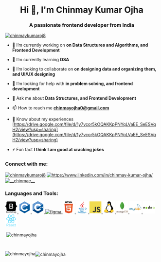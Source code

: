 <h1 align="center">Hi 👋, I'm Chinmay Kumar Ojha</h1>
<h3 align="center">A passionate frontend developer from India</h3>

<p align="left"> <a href="https://twitter.com/chinmaykumaroj8" target="blank"><img src="https://img.shields.io/twitter/follow/chinmaykumaroj8?logo=twitter&style=for-the-badge" alt="chinmaykumaroj8" /></a> </p>

- 🔭 I’m currently working on **on Data Structures and Algorithms, and Frontend Development**

- 🌱 I’m currently learning **DSA**

- 👯 I’m looking to collaborate on **on designing data and organizing them, and UI/UX designing**

- 🤝 I’m looking for help with **in problem solving, and frontend development**

- 💬 Ask me about **Data Structures, and Frontend Development**

- 📫 How to reach me **chinmayojha0@gmail.com**

- 📄 Know about my experiences [https://drive.google.com/file/d/1y7vcor5kOQAKKpPNYqLVaEE_SeESVqH2/view?usp=sharing](https://drive.google.com/file/d/1y7vcor5kOQAKKpPNYqLVaEE_SeESVqH2/view?usp=sharing)

- ⚡ Fun fact **I think I am good at cracking jokes**

<h3 align="left">Connect with me:</h3>
<p align="left">
<a href="https://twitter.com/chinmaykumaroj8" target="blank"><img align="center" src="https://raw.githubusercontent.com/rahuldkjain/github-profile-readme-generator/master/src/images/icons/Social/twitter.svg" alt="chinmaykumaroj8" height="30" width="40" /></a>
<a href="https://linkedin.com/in/https://www.linkedin.com/in/chinmay-kumar-ojha/" target="blank"><img align="center" src="https://raw.githubusercontent.com/rahuldkjain/github-profile-readme-generator/master/src/images/icons/Social/linked-in-alt.svg" alt="https://www.linkedin.com/in/chinmay-kumar-ojha/" height="30" width="40" /></a>
<a href="https://instagram.com/__chinmae__" target="blank"><img align="center" src="https://raw.githubusercontent.com/rahuldkjain/github-profile-readme-generator/master/src/images/icons/Social/instagram.svg" alt="__chinmae__" height="30" width="40" /></a>
</p>

<h3 align="left">Languages and Tools:</h3>
<p align="left"> <a href="https://getbootstrap.com" target="_blank" rel="noreferrer"> <img src="https://raw.githubusercontent.com/devicons/devicon/master/icons/bootstrap/bootstrap-plain-wordmark.svg" alt="bootstrap" width="40" height="40"/> </a> <a href="https://www.cprogramming.com/" target="_blank" rel="noreferrer"> <img src="https://raw.githubusercontent.com/devicons/devicon/master/icons/c/c-original.svg" alt="c" width="40" height="40"/> </a> <a href="https://www.w3schools.com/cpp/" target="_blank" rel="noreferrer"> <img src="https://raw.githubusercontent.com/devicons/devicon/master/icons/cplusplus/cplusplus-original.svg" alt="cplusplus" width="40" height="40"/> </a> <a href="https://www.figma.com/" target="_blank" rel="noreferrer"> <img src="https://www.vectorlogo.zone/logos/figma/figma-icon.svg" alt="figma" width="40" height="40"/> </a> <a href="https://www.w3.org/html/" target="_blank" rel="noreferrer"> <img src="https://raw.githubusercontent.com/devicons/devicon/master/icons/html5/html5-original-wordmark.svg" alt="html5" width="40" height="40"/> </a> <a href="https://www.java.com" target="_blank" rel="noreferrer"> <img src="https://raw.githubusercontent.com/devicons/devicon/master/icons/java/java-original.svg" alt="java" width="40" height="40"/> </a> <a href="https://developer.mozilla.org/en-US/docs/Web/JavaScript" target="_blank" rel="noreferrer"> <img src="https://raw.githubusercontent.com/devicons/devicon/master/icons/javascript/javascript-original.svg" alt="javascript" width="40" height="40"/> </a> <a href="https://www.linux.org/" target="_blank" rel="noreferrer"> <img src="https://raw.githubusercontent.com/devicons/devicon/master/icons/linux/linux-original.svg" alt="linux" width="40" height="40"/> </a> <a href="https://www.mongodb.com/" target="_blank" rel="noreferrer"> <img src="https://raw.githubusercontent.com/devicons/devicon/master/icons/mongodb/mongodb-original-wordmark.svg" alt="mongodb" width="40" height="40"/> </a> <a href="https://www.mysql.com/" target="_blank" rel="noreferrer"> <img src="https://raw.githubusercontent.com/devicons/devicon/master/icons/mysql/mysql-original-wordmark.svg" alt="mysql" width="40" height="40"/> </a> <a href="https://nodejs.org" target="_blank" rel="noreferrer"> <img src="https://raw.githubusercontent.com/devicons/devicon/master/icons/nodejs/nodejs-original-wordmark.svg" alt="nodejs" width="40" height="40"/> </a> <a href="https://reactjs.org/" target="_blank" rel="noreferrer"> <img src="https://raw.githubusercontent.com/devicons/devicon/master/icons/react/react-original-wordmark.svg" alt="react" width="40" height="40"/> </a> </p>

<p>&nbsp;<img align="center" src="https://github-readme-stats.vercel.app/api?username=chinmayojha&show_icons=true&locale=en" alt="chinmayojha" /></p><br>

<p><img align="left" src="https://github-readme-stats.vercel.app/api/top-langs?username=chinmayojha&show_icons=true&locale=en&layout=compact" alt="chinmayojha" /></p>
<p></p>

<p><img align="center" src="https://github-readme-streak-stats.herokuapp.com/?user=chinmayojha&" alt="chinmayojha" /></p>
